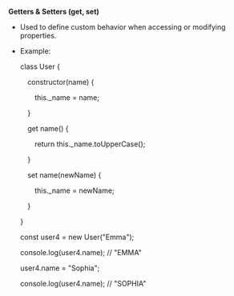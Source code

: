 ﻿**Getters & Setters (get, set)**

- Used to define custom behavior when accessing or modifying properties.
- Example: 

  class User {

  `  `constructor(name) {

  `    `this.\_name = name;

  `  `}

  `  `get name() {

  `    `return this.\_name.toUpperCase();

  `  `}

  `  `set name(newName) {

  `    `this.\_name = newName;

  `  `}

  }

  const user4 = new User("Emma");

  console.log(user4.name); // "EMMA"

  user4.name = "Sophia";

  console.log(user4.name); // "SOPHIA"

